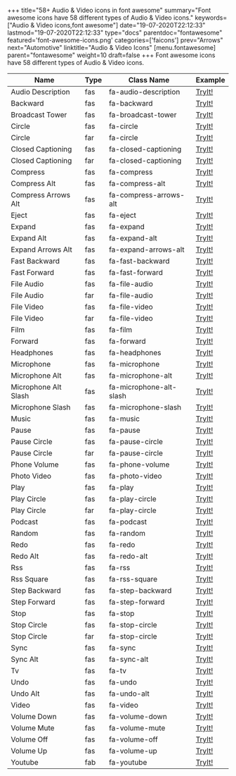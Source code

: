 +++
title="58+ Audio & Video icons in font awesome"
summary="Font awesome icons have 58 different types of Audio & Video icons."
keywords=["Audio & Video icons,font awesome"]
date="19-07-2020T22:12:33"
lastmod="19-07-2020T22:12:33"
type="docs"
parentdoc="fontawesome"
featured='font-awesome-icons.png'
categories=['faicons']
prev="Arrows"
next="Automotive"
linktitle="Audio & Video Icons"
[menu.fontawesome]
parent="fontawesome"
weight=10
draft=false
+++
Font awesome icons have 58 different types of Audio & Video icons.<div class='table-responsive'><table class='table'><thead><tr><th>Name</th><th>Type</th><th>Class Name</th><th>Example</th></tr></thead><tbody><tr><td><i class="fas fa-audio-description"></i>Audio Description</td><td>fas</td><td>fa-audio-description</td><td><a href='https://www.angularjswiki.com/fontawesome/fa-audio-description/' target='_blank'>TryIt!</a></td></tr><tr><td><i class="fas fa-backward"></i>Backward</td><td>fas</td><td>fa-backward</td><td><a href='https://www.angularjswiki.com/fontawesome/fa-backward/' target='_blank'>TryIt!</a></td></tr><tr><td><i class="fas fa-broadcast-tower"></i>Broadcast Tower</td><td>fas</td><td>fa-broadcast-tower</td><td><a href='https://www.angularjswiki.com/fontawesome/fa-broadcast-tower/' target='_blank'>TryIt!</a></td></tr><tr><td><i class="fas fa-circle"></i>Circle</td><td>fas</td><td>fa-circle</td><td><a href='https://www.angularjswiki.com/fontawesome/fa-circle/' target='_blank'>TryIt!</a></td></tr><tr><td><i class="far fa-circle"></i>Circle</td><td>far</td><td>fa-circle</td><td><a href='https://www.angularjswiki.com/fontawesome/fa-circle/' target='_blank'>TryIt!</a></td></tr><tr><td><i class="fas fa-closed-captioning"></i>Closed Captioning</td><td>fas</td><td>fa-closed-captioning</td><td><a href='https://www.angularjswiki.com/fontawesome/fa-closed-captioning/' target='_blank'>TryIt!</a></td></tr><tr><td><i class="far fa-closed-captioning"></i>Closed Captioning</td><td>far</td><td>fa-closed-captioning</td><td><a href='https://www.angularjswiki.com/fontawesome/fa-closed-captioning/' target='_blank'>TryIt!</a></td></tr><tr><td><i class="fas fa-compress"></i>Compress</td><td>fas</td><td>fa-compress</td><td><a href='https://www.angularjswiki.com/fontawesome/fa-compress/' target='_blank'>TryIt!</a></td></tr><tr><td><i class="fas fa-compress-alt"></i>Compress Alt</td><td>fas</td><td>fa-compress-alt</td><td><a href='https://www.angularjswiki.com/fontawesome/fa-compress-alt/' target='_blank'>TryIt!</a></td></tr><tr><td><i class="fas fa-compress-arrows-alt"></i>Compress Arrows Alt</td><td>fas</td><td>fa-compress-arrows-alt</td><td><a href='https://www.angularjswiki.com/fontawesome/fa-compress-arrows-alt/' target='_blank'>TryIt!</a></td></tr><tr><td><i class="fas fa-eject"></i>Eject</td><td>fas</td><td>fa-eject</td><td><a href='https://www.angularjswiki.com/fontawesome/fa-eject/' target='_blank'>TryIt!</a></td></tr><tr><td><i class="fas fa-expand"></i>Expand</td><td>fas</td><td>fa-expand</td><td><a href='https://www.angularjswiki.com/fontawesome/fa-expand/' target='_blank'>TryIt!</a></td></tr><tr><td><i class="fas fa-expand-alt"></i>Expand Alt</td><td>fas</td><td>fa-expand-alt</td><td><a href='https://www.angularjswiki.com/fontawesome/fa-expand-alt/' target='_blank'>TryIt!</a></td></tr><tr><td><i class="fas fa-expand-arrows-alt"></i>Expand Arrows Alt</td><td>fas</td><td>fa-expand-arrows-alt</td><td><a href='https://www.angularjswiki.com/fontawesome/fa-expand-arrows-alt/' target='_blank'>TryIt!</a></td></tr><tr><td><i class="fas fa-fast-backward"></i>Fast Backward</td><td>fas</td><td>fa-fast-backward</td><td><a href='https://www.angularjswiki.com/fontawesome/fa-fast-backward/' target='_blank'>TryIt!</a></td></tr><tr><td><i class="fas fa-fast-forward"></i>Fast Forward</td><td>fas</td><td>fa-fast-forward</td><td><a href='https://www.angularjswiki.com/fontawesome/fa-fast-forward/' target='_blank'>TryIt!</a></td></tr><tr><td><i class="fas fa-file-audio"></i>File Audio</td><td>fas</td><td>fa-file-audio</td><td><a href='https://www.angularjswiki.com/fontawesome/fa-file-audio/' target='_blank'>TryIt!</a></td></tr><tr><td><i class="far fa-file-audio"></i>File Audio</td><td>far</td><td>fa-file-audio</td><td><a href='https://www.angularjswiki.com/fontawesome/fa-file-audio/' target='_blank'>TryIt!</a></td></tr><tr><td><i class="fas fa-file-video"></i>File Video</td><td>fas</td><td>fa-file-video</td><td><a href='https://www.angularjswiki.com/fontawesome/fa-file-video/' target='_blank'>TryIt!</a></td></tr><tr><td><i class="far fa-file-video"></i>File Video</td><td>far</td><td>fa-file-video</td><td><a href='https://www.angularjswiki.com/fontawesome/fa-file-video/' target='_blank'>TryIt!</a></td></tr><tr><td><i class="fas fa-film"></i>Film</td><td>fas</td><td>fa-film</td><td><a href='https://www.angularjswiki.com/fontawesome/fa-film/' target='_blank'>TryIt!</a></td></tr><tr><td><i class="fas fa-forward"></i>Forward</td><td>fas</td><td>fa-forward</td><td><a href='https://www.angularjswiki.com/fontawesome/fa-forward/' target='_blank'>TryIt!</a></td></tr><tr><td><i class="fas fa-headphones"></i>Headphones</td><td>fas</td><td>fa-headphones</td><td><a href='https://www.angularjswiki.com/fontawesome/fa-headphones/' target='_blank'>TryIt!</a></td></tr><tr><td><i class="fas fa-microphone"></i>Microphone</td><td>fas</td><td>fa-microphone</td><td><a href='https://www.angularjswiki.com/fontawesome/fa-microphone/' target='_blank'>TryIt!</a></td></tr><tr><td><i class="fas fa-microphone-alt"></i>Microphone Alt</td><td>fas</td><td>fa-microphone-alt</td><td><a href='https://www.angularjswiki.com/fontawesome/fa-microphone-alt/' target='_blank'>TryIt!</a></td></tr><tr><td><i class="fas fa-microphone-alt-slash"></i>Microphone Alt Slash</td><td>fas</td><td>fa-microphone-alt-slash</td><td><a href='https://www.angularjswiki.com/fontawesome/fa-microphone-alt-slash/' target='_blank'>TryIt!</a></td></tr><tr><td><i class="fas fa-microphone-slash"></i>Microphone Slash</td><td>fas</td><td>fa-microphone-slash</td><td><a href='https://www.angularjswiki.com/fontawesome/fa-microphone-slash/' target='_blank'>TryIt!</a></td></tr><tr><td><i class="fas fa-music"></i>Music</td><td>fas</td><td>fa-music</td><td><a href='https://www.angularjswiki.com/fontawesome/fa-music/' target='_blank'>TryIt!</a></td></tr><tr><td><i class="fas fa-pause"></i>Pause</td><td>fas</td><td>fa-pause</td><td><a href='https://www.angularjswiki.com/fontawesome/fa-pause/' target='_blank'>TryIt!</a></td></tr><tr><td><i class="fas fa-pause-circle"></i>Pause Circle</td><td>fas</td><td>fa-pause-circle</td><td><a href='https://www.angularjswiki.com/fontawesome/fa-pause-circle/' target='_blank'>TryIt!</a></td></tr><tr><td><i class="far fa-pause-circle"></i>Pause Circle</td><td>far</td><td>fa-pause-circle</td><td><a href='https://www.angularjswiki.com/fontawesome/fa-pause-circle/' target='_blank'>TryIt!</a></td></tr><tr><td><i class="fas fa-phone-volume"></i>Phone Volume</td><td>fas</td><td>fa-phone-volume</td><td><a href='https://www.angularjswiki.com/fontawesome/fa-phone-volume/' target='_blank'>TryIt!</a></td></tr><tr><td><i class="fas fa-photo-video"></i>Photo Video</td><td>fas</td><td>fa-photo-video</td><td><a href='https://www.angularjswiki.com/fontawesome/fa-photo-video/' target='_blank'>TryIt!</a></td></tr><tr><td><i class="fas fa-play"></i>Play</td><td>fas</td><td>fa-play</td><td><a href='https://www.angularjswiki.com/fontawesome/fa-play/' target='_blank'>TryIt!</a></td></tr><tr><td><i class="fas fa-play-circle"></i>Play Circle</td><td>fas</td><td>fa-play-circle</td><td><a href='https://www.angularjswiki.com/fontawesome/fa-play-circle/' target='_blank'>TryIt!</a></td></tr><tr><td><i class="far fa-play-circle"></i>Play Circle</td><td>far</td><td>fa-play-circle</td><td><a href='https://www.angularjswiki.com/fontawesome/fa-play-circle/' target='_blank'>TryIt!</a></td></tr><tr><td><i class="fas fa-podcast"></i>Podcast</td><td>fas</td><td>fa-podcast</td><td><a href='https://www.angularjswiki.com/fontawesome/fa-podcast/' target='_blank'>TryIt!</a></td></tr><tr><td><i class="fas fa-random"></i>Random</td><td>fas</td><td>fa-random</td><td><a href='https://www.angularjswiki.com/fontawesome/fa-random/' target='_blank'>TryIt!</a></td></tr><tr><td><i class="fas fa-redo"></i>Redo</td><td>fas</td><td>fa-redo</td><td><a href='https://www.angularjswiki.com/fontawesome/fa-redo/' target='_blank'>TryIt!</a></td></tr><tr><td><i class="fas fa-redo-alt"></i>Redo Alt</td><td>fas</td><td>fa-redo-alt</td><td><a href='https://www.angularjswiki.com/fontawesome/fa-redo-alt/' target='_blank'>TryIt!</a></td></tr><tr><td><i class="fas fa-rss"></i>Rss</td><td>fas</td><td>fa-rss</td><td><a href='https://www.angularjswiki.com/fontawesome/fa-rss/' target='_blank'>TryIt!</a></td></tr><tr><td><i class="fas fa-rss-square"></i>Rss Square</td><td>fas</td><td>fa-rss-square</td><td><a href='https://www.angularjswiki.com/fontawesome/fa-rss-square/' target='_blank'>TryIt!</a></td></tr><tr><td><i class="fas fa-step-backward"></i>Step Backward</td><td>fas</td><td>fa-step-backward</td><td><a href='https://www.angularjswiki.com/fontawesome/fa-step-backward/' target='_blank'>TryIt!</a></td></tr><tr><td><i class="fas fa-step-forward"></i>Step Forward</td><td>fas</td><td>fa-step-forward</td><td><a href='https://www.angularjswiki.com/fontawesome/fa-step-forward/' target='_blank'>TryIt!</a></td></tr><tr><td><i class="fas fa-stop"></i>Stop</td><td>fas</td><td>fa-stop</td><td><a href='https://www.angularjswiki.com/fontawesome/fa-stop/' target='_blank'>TryIt!</a></td></tr><tr><td><i class="fas fa-stop-circle"></i>Stop Circle</td><td>fas</td><td>fa-stop-circle</td><td><a href='https://www.angularjswiki.com/fontawesome/fa-stop-circle/' target='_blank'>TryIt!</a></td></tr><tr><td><i class="far fa-stop-circle"></i>Stop Circle</td><td>far</td><td>fa-stop-circle</td><td><a href='https://www.angularjswiki.com/fontawesome/fa-stop-circle/' target='_blank'>TryIt!</a></td></tr><tr><td><i class="fas fa-sync"></i>Sync</td><td>fas</td><td>fa-sync</td><td><a href='https://www.angularjswiki.com/fontawesome/fa-sync/' target='_blank'>TryIt!</a></td></tr><tr><td><i class="fas fa-sync-alt"></i>Sync Alt</td><td>fas</td><td>fa-sync-alt</td><td><a href='https://www.angularjswiki.com/fontawesome/fa-sync-alt/' target='_blank'>TryIt!</a></td></tr><tr><td><i class="fas fa-tv"></i>Tv</td><td>fas</td><td>fa-tv</td><td><a href='https://www.angularjswiki.com/fontawesome/fa-tv/' target='_blank'>TryIt!</a></td></tr><tr><td><i class="fas fa-undo"></i>Undo</td><td>fas</td><td>fa-undo</td><td><a href='https://www.angularjswiki.com/fontawesome/fa-undo/' target='_blank'>TryIt!</a></td></tr><tr><td><i class="fas fa-undo-alt"></i>Undo Alt</td><td>fas</td><td>fa-undo-alt</td><td><a href='https://www.angularjswiki.com/fontawesome/fa-undo-alt/' target='_blank'>TryIt!</a></td></tr><tr><td><i class="fas fa-video"></i>Video</td><td>fas</td><td>fa-video</td><td><a href='https://www.angularjswiki.com/fontawesome/fa-video/' target='_blank'>TryIt!</a></td></tr><tr><td><i class="fas fa-volume-down"></i>Volume Down</td><td>fas</td><td>fa-volume-down</td><td><a href='https://www.angularjswiki.com/fontawesome/fa-volume-down/' target='_blank'>TryIt!</a></td></tr><tr><td><i class="fas fa-volume-mute"></i>Volume Mute</td><td>fas</td><td>fa-volume-mute</td><td><a href='https://www.angularjswiki.com/fontawesome/fa-volume-mute/' target='_blank'>TryIt!</a></td></tr><tr><td><i class="fas fa-volume-off"></i>Volume Off</td><td>fas</td><td>fa-volume-off</td><td><a href='https://www.angularjswiki.com/fontawesome/fa-volume-off/' target='_blank'>TryIt!</a></td></tr><tr><td><i class="fas fa-volume-up"></i>Volume Up</td><td>fas</td><td>fa-volume-up</td><td><a href='https://www.angularjswiki.com/fontawesome/fa-volume-up/' target='_blank'>TryIt!</a></td></tr><tr><td><i class="fab fa-youtube"></i>Youtube</td><td>fab</td><td>fa-youtube</td><td><a href='https://www.angularjswiki.com/fontawesome/fa-youtube/' target='_blank'>TryIt!</a></td></tr></tbody></table></div>
